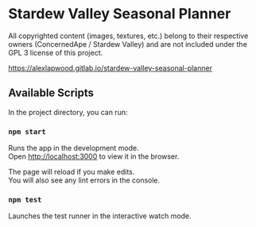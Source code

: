 # Stardew Valley Seasonal Planner

All copyrighted content (images, textures, etc.) belong to their respective owners (ConcernedApe / Stardew Valley) and are not included under the GPL 3 license of this project.

https://alexlapwood.gitlab.io/stardew-valley-seasonal-planner

## Available Scripts

In the project directory, you can run:

### `npm start`

Runs the app in the development mode.<br>
Open [http://localhost:3000](http://localhost:3000) to view it in the browser.

The page will reload if you make edits.<br>
You will also see any lint errors in the console.

### `npm test`

Launches the test runner in the interactive watch mode.
